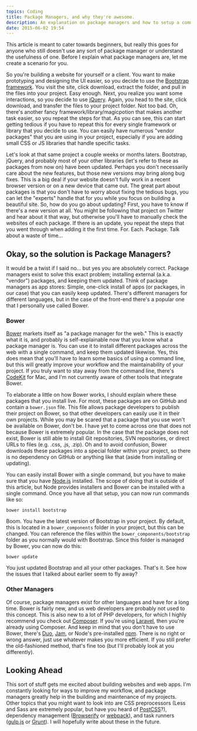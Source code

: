```yaml
---
topics: Coding
title: Package Managers, and why they're awesome.
description: An explanation on package managers and how to setup a common one.
date: 2015-06-02 19:54
---
```


This article is meant to cater towards beginners, but really this goes for anyone who still doesn't use any sort of package manager or understand the usefulness of one. Before I explain what package managers are, let me create a scenario for you.<!--more-->

So you're building a website for yourself or a client. You want to make prototyping and designing the UI easier, so you decide to use the [Bootstrap framework](http://getbootstrap.com/). You visit the site, click download, extract the folder, and pull in the files into your project. Easy enough. Next, you realize you want some interactions, so you decide to use [jQuery](http://jquery.com/). Again, you head to the site, click download, and transfer the files to your project folder. Not too bad. Oh, there's another fancy framework/library/magicpotion that makes another task easier, so you repeat the steps for that. As you can see, this can start getting tedious if you have to repeat this for every single framework or library that you decide to use. You can easily have numerous "vendor packages" that you are using in your project, especially if you are adding small CSS or JS libraries that handle specific tasks.

Let's look at that same project a couple weeks or months laters. Bootstrap, jQuery, and probably most of your other libraries (let's refer to these as packages from now on) have been updated. Perhaps you don't necessarily care about the new features, but those new versions may bring along bug fixes. This is a big deal if your website doesn't fully work in a recent browser version or on a new device that came out. The great part about packages is that you don't have to worry about fixing the tedious bugs, you can let the "experts" handle that for you while you focus on building a beautiful site. So, how do you go about updating? First, you have to know if there's a new version at all. You might be following that project on Twitter and hear about it that way, but otherwise you'll have to manually check the websites of each package. If there is an update, you repeat the steps that you went through when adding it the first time. For. Each. Package. Talk about a waste of time...

## Okay, so the solution is Package Managers?

It would be a twist if I said no... but yes you are absolutely correct. Package managers exist to solve this exact problem; installing external (a.k.a. "vendor") packages, and keeping them updated. Think of package managers as app stores: Simple, one-click install of apps (or packages, in our case)  that you can easily keep updated. There's different managers for different languages, but in the case of the front-end there's a popular one that I personally use called Bower.

### Bower

[Bower](http://bower.io/) markets itself as "a package manager for the web." This is exactly what it is, and probably is self-explainable now that you know what a package manager is. You can use it to install different packages across the web with a single command, and keep them updated likewise. Yes, this does mean that you'll have to learn some basics of using a command line, but this will greatly improve your workflow and the maintainability of your project. If you truly want to stay away from the command line, there's [CodeKit](https://incident57.com/codekit/) for Mac, and I'm not currently aware of other tools that integrate Bower.

To elaborate a little on how Bower works, I should explain where these packages that you install live. For most, these packages are on GitHub and contain a `bower.json` file. This file allows package developers to publish their project on Bower, so that other developers can easily use it in their own projects. While you may be scared that a package that you use won't be available on Bower, don't be. I have yet to come across one that does not because Bower is extremely popular. In the case that the package does not exist, Bower is still able to install Git repositories, SVN repositories, or direct URLs to files (e.g. .css, .js, .zip). Oh and to avoid confusion, Bower downloads these packages into a special folder within your project, so there is no dependency on GitHub or anything like that (aside from installing or updating).

You can easily install Bower with a single command, but you have to make sure that you have [Node.js](https://nodejs.org/) installed. The scope of doing that is outside of this article, but Node provides installers and Bower can be installed with a single command. Once you have all that setup, you can now run commands like so:

```
bower install bootstrap
```

Boom. You have the latest version of Bootstrap in your project. By default, this is located in a `bower_components` folder in your project, but this can be changed. You can reference the files within the `bower_components/bootstrap` folder as you normally would with Bootstrap. Since this folder is managed by Bower, you can now do this:

```
bower update
```

You just updated Bootstrap and all your other packages. That's it. See how the issues that I talked about earlier seem to fly away?

### Other Managers

Of course, package managers exist for other languages and have for a long time. Bower is fairly new, and us web developers are probably not used to this concept. This is also new to a lot of PHP developers, for which I highly recommend you check out [Composer](https://getcomposer.org/). If you're using [Laravel](http://laravel.com/), then you're already using Composer. And keep in mind that you don't have to use Bower, there's [Duo](http://duojs.org/), [Jam](http://jamjs.org/), or Node's pre-installed [npm](https://www.npmjs.com/). There is no right or wrong answer, just use whatever makes you more efficient. If you still prefer the old-fashioned method, that's fine too (but I'll probably look at you differently).

## Looking Ahead

This sort of stuff gets me excited about building websites and web apps. I'm constantly looking for ways to improve my workflow, and package managers greatly help in the building and maintenance of my projects. Other topics that you might want to look into are CSS preprocessors (Less and Sass are extremely popular, but have you heard of [PostCSS](https://github.com/postcss/postcss)?), dependency management ([Browserify](http://browserify.org/) or [webpack](http://webpack.github.io/)), and task runners ([gulp.js](http://gulpjs.com/) or [Grunt](http://gruntjs.com/)). I will hopefully write about these in the future.
